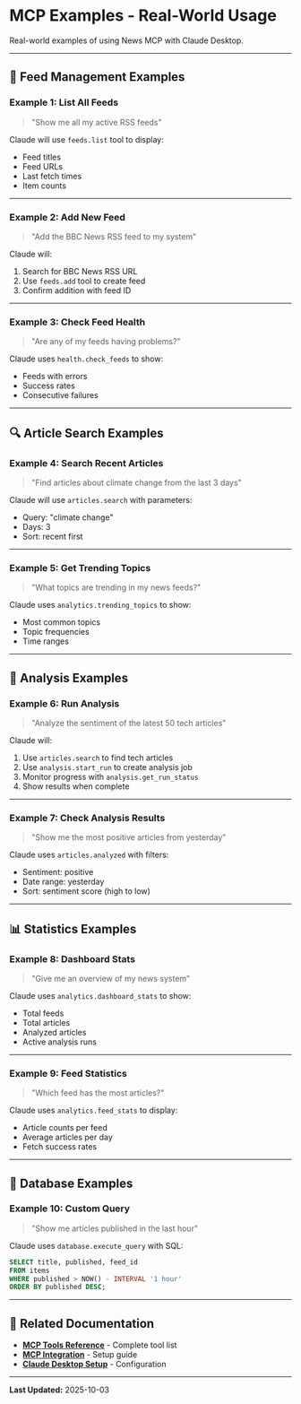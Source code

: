 # MCP Examples - Real-World Usage

Real-world examples of using News MCP with Claude Desktop.

---

## 📰 Feed Management Examples

### Example 1: List All Feeds
> "Show me all my active RSS feeds"

Claude will use `feeds.list` tool to display:
- Feed titles
- Feed URLs
- Last fetch times
- Item counts

---

### Example 2: Add New Feed
> "Add the BBC News RSS feed to my system"

Claude will:
1. Search for BBC News RSS URL
2. Use `feeds.add` tool to create feed
3. Confirm addition with feed ID

---

### Example 3: Check Feed Health
> "Are any of my feeds having problems?"

Claude uses `health.check_feeds` to show:
- Feeds with errors
- Success rates
- Consecutive failures

---

## 🔍 Article Search Examples

### Example 4: Search Recent Articles
> "Find articles about climate change from the last 3 days"

Claude will use `articles.search` with parameters:
- Query: "climate change"
- Days: 3
- Sort: recent first

---

### Example 5: Get Trending Topics
> "What topics are trending in my news feeds?"

Claude uses `analytics.trending_topics` to show:
- Most common topics
- Topic frequencies
- Time ranges

---

## 🤖 Analysis Examples

### Example 6: Run Analysis
> "Analyze the sentiment of the latest 50 tech articles"

Claude will:
1. Use `articles.search` to find tech articles
2. Use `analysis.start_run` to create analysis job
3. Monitor progress with `analysis.get_run_status`
4. Show results when complete

---

### Example 7: Check Analysis Results
> "Show me the most positive articles from yesterday"

Claude uses `articles.analyzed` with filters:
- Sentiment: positive
- Date range: yesterday
- Sort: sentiment score (high to low)

---

## 📊 Statistics Examples

### Example 8: Dashboard Stats
> "Give me an overview of my news system"

Claude uses `analytics.dashboard_stats` to show:
- Total feeds
- Total articles
- Analyzed articles
- Active analysis runs

---

### Example 9: Feed Statistics
> "Which feed has the most articles?"

Claude uses `analytics.feed_stats` to display:
- Article counts per feed
- Average articles per day
- Fetch success rates

---

## 🔧 Database Examples

### Example 10: Custom Query
> "Show me articles published in the last hour"

Claude uses `database.execute_query` with SQL:
```sql
SELECT title, published, feed_id
FROM items
WHERE published > NOW() - INTERVAL '1 hour'
ORDER BY published DESC;
```

---

## 🔗 Related Documentation

- **[MCP Tools Reference](MCP-Tools-Reference)** - Complete tool list
- **[MCP Integration](MCP-Integration)** - Setup guide
- **[Claude Desktop Setup](Claude-Desktop-Setup)** - Configuration

---

**Last Updated:** 2025-10-03
